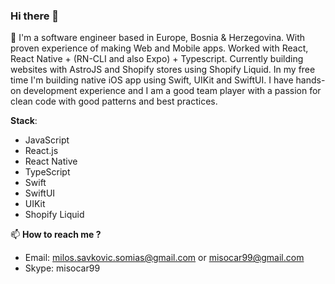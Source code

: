 ### Hi there 👋

🚀 I'm a software engineer based in Europe, Bosnia & Herzegovina.
  With proven experience of making Web and Mobile apps. 
  Worked with React, React Native + (RN-CLI and also Expo) + Typescript. 
  Currently building websites with AstroJS and Shopify stores using Shopify Liquid. 
  In my free time I'm building native iOS app using Swift, UIKit and SwiftUI.
  I have hands-on development experience and I am a good team player with a passion for 
  clean code with good patterns and best practices.

**Stack**:
 - JavaScript
 - React.js
 - React Native
 - TypeScript
 - Swift
 - SwiftUI
 - UIKit
 - Shopify Liquid

📫 **How to reach me ?**
- Email: milos.savkovic.somias@gmail.com or misocar99@gmail.com
- Skype: misocar99

<!--
**somias/somias** is a ✨ _special_ ✨ repository because its `README.md` (this file) appears on your GitHub profile.

Here are some ideas to get you started:

- 🔭 I’m currently working Reac Native ...
- 🌱 I’m currently learning...
- 👯 I’m looking to collaborate on ...
- 🤔 I’m looking for help with ...
- 💬 Ask me about ...
- 📫 How to reach me: ...
- 😄 Pronouns: ...
- ⚡ Fun fact: ...
-->
